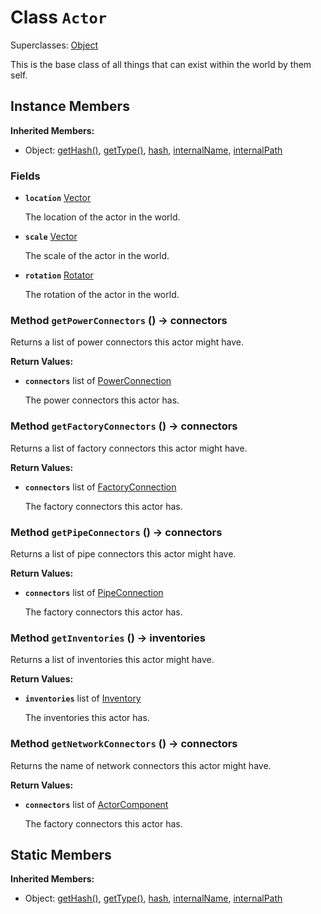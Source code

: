 # Class <code>Actor</code>

Superclasses: <a href="Object.md">Object</a>

This is the base class of all things that can exist within the world by them self.
## Instance Members
<b>Inherited Members:</b>
- Object: <a href="Object.md#getHash">getHash()</a>, <a href="Object.md#getType">getType()</a>, <a href="Object.md#hash">hash</a>, <a href="Object.md#internalName">internalName</a>, <a href="Object.md#internalPath">internalPath</a>
### Fields
- <code><b>location</b></code> <a href="../structs/Vector.md">Vector</a>

  The location of the actor in the world.
- <code><b>scale</b></code> <a href="../structs/Vector.md">Vector</a>

  The scale of the actor in the world.
- <code><b>rotation</b></code> <a href="../structs/Rotator.md">Rotator</a>

  The rotation of the actor in the world.
### Method <code>getPowerConnectors</code> () → connectors
Returns a list of power connectors this actor might have.

<b>Return Values:</b>

- <code><b>connectors</b></code> list of <a href="PowerConnection.md">PowerConnection</a>

  The power connectors this actor has.
### Method <code>getFactoryConnectors</code> () → connectors
Returns a list of factory connectors this actor might have.

<b>Return Values:</b>

- <code><b>connectors</b></code> list of <a href="FactoryConnection.md">FactoryConnection</a>

  The factory connectors this actor has.
### Method <code>getPipeConnectors</code> () → connectors
Returns a list of pipe connectors this actor might have.

<b>Return Values:</b>

- <code><b>connectors</b></code> list of <a href="PipeConnection.md">PipeConnection</a>

  The factory connectors this actor has.
### Method <code>getInventories</code> () → inventories
Returns a list of inventories this actor might have.

<b>Return Values:</b>

- <code><b>inventories</b></code> list of <a href="Inventory.md">Inventory</a>

  The inventories this actor has.
### Method <code>getNetworkConnectors</code> () → connectors
Returns the name of network connectors this actor might have.

<b>Return Values:</b>

- <code><b>connectors</b></code> list of <a href="ActorComponent.md">ActorComponent</a>

  The factory connectors this actor has.
## Static Members
<b>Inherited Members:</b>
- Object: <a href="Object.md#getHash">getHash()</a>, <a href="Object.md#getType">getType()</a>, <a href="Object.md#hash">hash</a>, <a href="Object.md#internalName">internalName</a>, <a href="Object.md#internalPath">internalPath</a>
